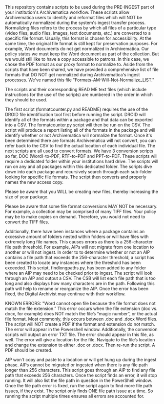 This repository contains scripts to be used during the PRE-INGEST part of your institution's Archivematica workflow. 
These scripts allow Archivematica users to identify and reformat files which will NOT be automatically normalized during the system's ingest transfer process. Normalizing files refers to the process by which all files of a particular type (video files, audio files, images, text documents, etc.) are converted to a specific file format. Usually, this format is chosen for accessibility. At the same time, the original file format is still kept for preservation purposes.
For example, Word documents do not get normalized in Archivematica. Our policy states we must keep the Word document as part of the collection. But we would still like to have a copy accessible to patrons. In this case, we chose the PDF format as our proxy format to normalize to.
Aside from the scripts that have been shared, we have provided a comprehensive list of file formats that DO NOT get normalized during Archivematica's ingest processes. We've named this file "Formats-AM-Will-Not-Normalize_LIST."

The scripts and their corresponding READ ME text files (which include instructions for the use of the scripts) are numbered in the order in which they should be used.

The first script (formatcounter.py and README) requires the use of the DROID file identification tool first before running the script. DROID will identify all of the formats within a package and that data can be exported into a CSV. The formatcounter.py script will then be run on the CSV. The script will produce a report listing all of the formats in the package and will identify whether or not Archivematica will normalize the format. Once it's been determined there are formats Archivematica will not convert, you can refer back to the CSV to find the actual location of each individual file.
The next scripts are all used to convert formats. We have 3 conversion scripts so far, DOC (Word)-to-PDF, RTF-to-PDF and PPT-to-PDF. These scripts will require a dedicated folder within your institutions hard drive. The scripts will run on any and all packages within this dedicated folder. The scripts dive down into each package and recursively search through each sub-folder looking for specific file formats. The script then converts and properly names the new access copy.

Please be aware that you WILL be creating new files, thereby increasing the size of your package.

Please be aware that some file format conversions MAY NOT be necessary. For example, a collection may be comprised of many TIFF files. Your policy may be to make copies on demand. Therefore, you would not need to convert the TIFF files. 

Additionally, there have been instances where a package contains an excessive amount of folders nested within folders or will have files with extremely long file names. This causes errors as there is a 256-character file path threshold. For example, AIPs will not migrate from one location to another or will not ingest. In order to to determine whether or not an AIP contains a file path that exceeds the 256-character threshold, a script has been created to locate any instances where the threshold has been exceeded. This script, findlongpaths.py, has been added to any folder where an AIP may need to be checked prior to ingest. The script will look through an AIP and output a CSV. The CSB will list each file path that is too long and also displays how many characters are in the path. Following this path will help to rename or reorganize the AIP. Once the error has been fixed, the Digital Archivist may continue with their workflow.

KNOWN ERRORS:
"Word cannot open file because the file format does not match the file extension.”
This error occurs when the file extension (doc vs. docx, for example) does NOT match the file’s “magic number”, or the actual file format. Most commonly, this occurs between .doc and .docx Word files. The script will NOT create a PDF if the format and extension do not match.
The error will appear in the Powershell window. Additionally, the conversion scripts will output an error TXT file. The error should appear in this file, as well.
The error will give a location for the file. Navigate to the file’s location and change the extension to either .doc or .docx. Then re-run the script. A PDF should be created.

AIP won't copy and paste to a location or will get hung up during the ingest phase.
AIPs cannot be migrated or ingested when there is any file path longer than 256 characters. 
This script goes through an AIP to find any file path that exceeds 256 characters. 
Once the script finds an error, it will stop running. It will also list the file path in question in the PowerShell window.
Once the file path error is fixed, run the script again to find more file path issues, if they exist. 
The script only finds ONE file path issue at a time. So running the script multiple times ensures all errors are accounted for.
 

